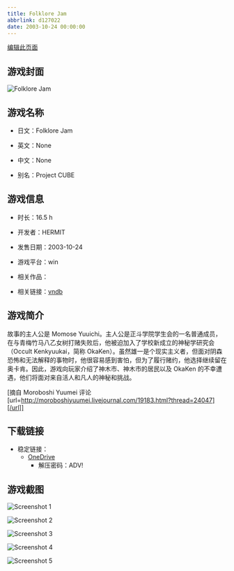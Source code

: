 ```yaml
---
title: Folklore Jam
abbrlink: d127022
date: 2003-10-24 00:00:00
---
```

[编辑此页面](https://github.com/ACG-3/ADV3-source/blob/main/source/_posts/games/Folklore%20Jam.md)

## 游戏封面

![Folklore Jam](https://pan.timero.xyz/onedrive/img_lib_001/Folklore%20Jam_cover.avif)


## 游戏名称

- 日文：Folklore Jam
- 英文：None
- 中文：None

- 别名：Project CUBE


## 游戏信息

- 时长：16.5 h
- 开发者：HERMIT
- 发售日期：2003-10-24
- 游戏平台：win
- 相关作品：

- 相关链接：[vndb](https://vndb.org/v1455)


## 游戏简介

故事的主人公是 Momose Yuuichi。主人公是正斗学院学生会的一名普通成员，在与青梅竹马八乙女树打赌失败后，他被迫加入了学校新成立的神秘学研究会（Occult Kenkyuukai，简称 OkaKen）。虽然雄一是个现实主义者，但面对阴森恐怖和无法解释的事物时，他很容易感到害怕，但为了履行赌约，他选择继续留在奥卡肯。因此，游戏向玩家介绍了神木市、神木市的居民以及 OkaKen 的不幸遭遇，他们将面对来自活人和凡人的神秘和挑战。

[摘自 Moroboshi Yuumei 评论[url=http://moroboshiyuumei.livejournal.com/19183.html?thread=24047][/url]]


## 下载链接

- 稳定链接：
    - [OneDrive](https://pan.timero.xyz/onedrive/adv_lib_001/Folklore%20Jam)
        - 解压密码：ADV!



## 游戏截图


![Screenshot 1](https://pan.timero.xyz/onedrive/img_lib_001/Folklore%20Jam_Screenshot_1.avif)

![Screenshot 2](https://pan.timero.xyz/onedrive/img_lib_001/Folklore%20Jam_Screenshot_2.avif)

![Screenshot 3](https://pan.timero.xyz/onedrive/img_lib_001/Folklore%20Jam_Screenshot_3.avif)

![Screenshot 4](https://pan.timero.xyz/onedrive/img_lib_001/Folklore%20Jam_Screenshot_4.avif)

![Screenshot 5](https://pan.timero.xyz/onedrive/img_lib_001/Folklore%20Jam_Screenshot_5.avif)

